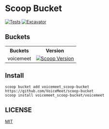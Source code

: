# Scoop Bucket

[![Tests](https://github.com/VoiceMeet/scoop-bucket/actions/workflows/ci.yml/badge.svg)](https://github.com/VoiceMeet/scoop-bucket/actions/workflows/ci.yml)
[![Excavator](https://github.com/VoiceMeet/scoop-bucket/actions/workflows/excavator.yml/badge.svg)](https://github.com/VoiceMeet/scoop-bucket/actions/workflows/excavator.yml)

## Buckets

<table>
  <tr>
    <th>Buckets</th>
    <th>Version</th>
  </tr>
  <tr>
    <td>voicemeet</td>
    <td>
      <a href="https://scoop.sh/#/apps?q=voicemeet&o=false">
        <img alt="Scoop Version" src="https://img.shields.io/scoop/v/voicemeet?bucket=https%3A%2F%2Fgithub.com%2FVoiceMeet%2Fscoop-bucket">
      </a>
    </td>
  </tr>
</table>

## Install

```pwsh
scoop bucket add voicemeet_scoop-bucket https://github.com/VoiceMeet/scoop-bucket
scoop install voicemeet_scoop-bucket/voicemeet
```

## LICENSE

[MIT](./LICENSE)

